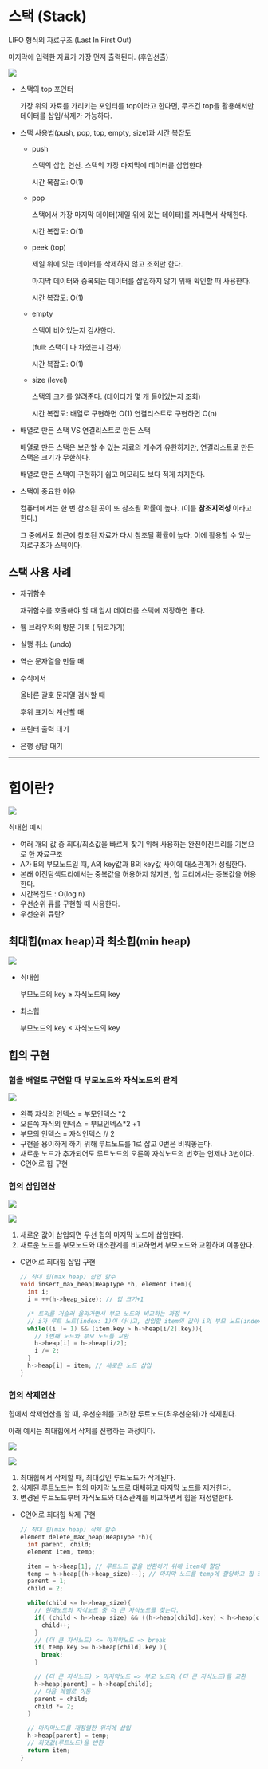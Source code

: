 # 스택 (Stack)

LIFO 형식의 자료구조 (Last In First Out)

마지막에 입력한 자료가 가장 먼저 출력된다. (후입선출)

![](./img/stack.png)

- 스택의 top 포인터

  가장 위의 자료를 가리키는 포인터를 top이라고 한다면, 무조건 top을 활용해서만 데이터를 삽입/삭제가 가능하다.

- 스택 사용법(push, pop, top, empty, size)과 시간 복잡도

  - push

    스택의 삽입 연산. 스택의 가장 마지막에 데이터를 삽입한다.

    시간 복잡도: O(1)

  - pop

    스택에서 가장 마지막 데이터(제일 위에 있는 데이터)를 꺼내면서 삭제한다.

    시간 복잡도: O(1)

  - peek (top)

    제일 위에 있는 데이터를 삭제하지 않고 조회만 한다.

    마지막 데이터와 중복되는 데이터를 삽입하지 않기 위해 확인할 때 사용한다.

    시간 복잡도: O(1)

  - empty

    스택이 비어있는지 검사한다.

    (full: 스택이 다 차있는지 검사)

    시간 복잡도: O(1)

  - size (level)

    스택의 크기를 알려준다. (데이터가 몇 개 들어있는지 조회)

    시간 복잡도: 배열로 구현하면 O(1) 연결리스트로 구현하면 O(n)

- 배열로 만든 스택 VS 연결리스트로 만든 스택

  배열로 만든 스택은 보관할 수 있는 자료의 개수가 유한하지만, 연결리스트로 만든 스택은 크기가 무한하다.

  배열로 만든 스택이 구현하기 쉽고 메모리도 보다 적게 차지한다.

- 스택이 중요한 이유

  컴퓨터에서는 한 번 참조된 곳이 또 참조될 확률이 높다. (이를 **참조지역성** 이라고 한다.)

  그 중에서도 최근에 참조된 자료가 다시 참조될 확률이 높다. 이에 활용할 수 있는 자료구조가 스택이다.

## 스택 사용 사례

- 재귀함수

  재귀함수를 호출해야 할 때 임시 데이터를 스택에 저장하면 좋다.

- 웹 브라우저의 방문 기록 ( 뒤로가기)

- 실행 취소 (undo)

- 역순 문자열을 만들 때

- 수식에서

  올바른 괄호 문자열 검사할 때

  후위 표기식 계산할 때

- 프린터 출력 대기

- 은행 상담 대기



------



# 힙이란?

![](./img/heap.PNG)

최대힙 예시

- 여러 개의 값 중 최대/최소값을 빠르게 찾기 위해 사용하는 완전이진트리를 기본으로 한 자료구조
- A가 B의 부모노드일 때, A의 key값과 B의 key값 사이에 대소관계가 성립한다.
- 본래 이진탐색트리에서는 중복값을 허용하지 않지만, 힙 트리에서는 중복값을 허용한다.
- 시간복잡도 : O(log n)
- 우선순위 큐를 구현할 때 사용한다.
- 우선순위 큐란?





## 최대힙(max heap)과 최소힙(min heap)

![](./img/힙종류.PNG)

- 최대힙

  부모노드의 key ≥ 자식노드의 key

- 최소힙

  부모노드의 key ≤ 자식노드의 key





## 힙의 구현



### 힙을 배열로 구현할 때 부모노드와 자식노드의 관계

![](./img/힙2.PNG)

- 왼쪽 자식의 인덱스 = 부모인덱스 *2
- 오른쪽 자식의 인덱스 = 부모인덱스*2 +1
- 부모의 인덱스 = 자식인덱스 // 2
- 구현을 용이하게 하기 위해 루트노드를 1로 잡고 0번은 비워놓는다.
- 새로운 노드가 추가되어도 루트노드의 오른쪽 자식노드의 번호는 언제나 3번이다.
- C언어로 힙 구현



### 힙의 삽입연산

![](./img/힙트리1.PNG)

![](./img/힙트리2.PNG)

1. 새로운 값이 삽입되면 우선 힙의 마지막 노드에 삽입한다.
2. 새로운 노드를 부모노드와 대소관계를 비교하면서 부모노드와 교환하며 이동한다.

- C언어로 최대힙 삽입 구현

  ```c
  // 최대 힙(max heap) 삽입 함수
  void insert_max_heap(HeapType *h, element item){
    int i;
    i = ++(h->heap_size); // 힙 크기+1
  
    /* 트리를 거슬러 올라가면서 부모 노드와 비교하는 과정 */
    // i가 루트 노트(index: 1)이 아니고, 삽입할 item의 값이 i의 부모 노드(index: i/2)보다 크면
    while((i != 1) && (item.key > h->heap[i/2].key)){
      // i번째 노드와 부모 노드를 교환
      h->heap[i] = h->heap[i/2];
      i /= 2;
    }
    h->heap[i] = item; // 새로운 노드 삽입
  }
  ```



### 힙의 삭제연산

힙에서 삭제연산을 할 때, 우선순위를 고려한 루트노드(최우선순위)가 삭제된다.

아래 예시는 최대힙에서 삭제를 진행하는 과정이다.

![](./img/힙트리3.PNG)

![](./img/힙트리4.PNG)

1. 최대힙에서 삭제할 때, 최대값인 루트노드가 삭제된다.
2. 삭제된 루트노드는 힙의 마지막 노드로 대체하고 마지막 노드를 제거한다.
3. 변경된 루트노드부터 자식노드와 대소관계를 비교하면서 힙을 재정렬한다.

- C언어로 최대힙 삭제 구현

  ```c
  // 최대 힙(max heap) 삭제 함수
  element delete_max_heap(HeapType *h){
    int parent, child;
    element item, temp;
  
    item = h->heap[1]; // 루트노드 값을 반환하기 위해 item에 할당
    temp = h->heap[(h->heap_size)--]; // 마지막 노드를 temp에 할당하고 힙 크기-1
    parent = 1;
    child = 2;
  
    while(child <= h->heap_size){
      // 현재노드의 자식노드 중 더 큰 자식노드를 찾는다. 
      if( (child < h->heap_size) && ((h->heap[child].key) < h->heap[child+1].key) ){
        child++;
      }
      // (더 큰 자식노드) <= 마지막노드 => break
      if( temp.key >= h->heap[child].key ){
        break;
      }
  
      // (더 큰 자식노드) > 마지막노드 => 부모 노드와 (더 큰 자식노드)를 교환
      h->heap[parent] = h->heap[child];
      // 다음 레벨로 이동
      parent = child;
      child *= 2;
    }
  
    // 마지막노드를 재정렬한 위치에 삽입
    h->heap[parent] = temp;
    // 최댓값(루트노드)을 반환
    return item;
  }
  ```